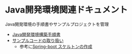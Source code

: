 # Java開発環境関連ドキュメント

Java開発環境の手順書やサンプルプロジェクトを管理

* [Java開発環境構築手順書](steps/java_env_install.md)
* [サンプルコードの取り扱い](sample/readme.md)
  * 参考に[Spring-boot スケルトンの作成](steps/springboot_practice.md)
